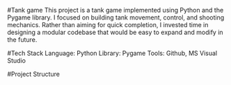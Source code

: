 #Tank game
This project is a tank game implemented using Python and the Pygame library. I focused on building tank movement, control, and shooting mechanics. Rather than aiming for quick completion, I invested time in designing a modular codebase that would be easy to expand and modify in the future.

#Tech Stack
Language: Python
Library: Pygame
Tools: Github, MS Visual Studio

#Project Structure
